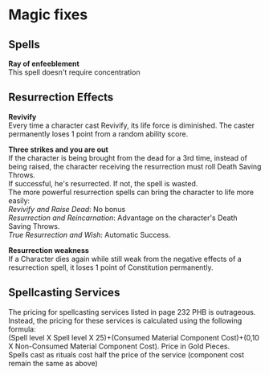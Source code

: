 # Magic fixes

## Spells
**Ray of enfeeblement**  
This spell doesn't require concentration  
## Resurrection Effects
**Revivify**  
Every time a character cast Revivify, its life force is diminished. The caster permanently loses 1 point from a random ability score.  

**Three strikes and you are out**  
If the character is being brought from the dead for a 3rd time, instead of being raised, the character receiving the resurrection must roll Death Saving Throws.  
If successful, he's resurrected. If not, the spell is wasted.  
The more powerful resurrection spells can bring the character to life more easily:  
*Revivify and Raise Dead*: No bonus  
*Resurrection and Reincarnation*: Advantage on the character's Death Saving Throws.  
*True Resurrection and Wish*: Automatic Success.  
  
**Resurrection weakness**  
If a Character dies again while still weak from the negative effects of a resurrection spell, it loses 1 point of Constitution permanently.  

## Spellcasting Services  
The pricing for spellcasting services listed in page 232 PHB is outrageous.  
Instead, the pricing for these services is calculated using the following formula:  
(Spell level X Spell level X 25)+(Consumed Material Component Cost)+(0,10 X Non-Consumed Material Component Cost). Price in Gold Pieces.  
Spells cast as rituals cost half the price of the service (component cost remain the same as above)  

